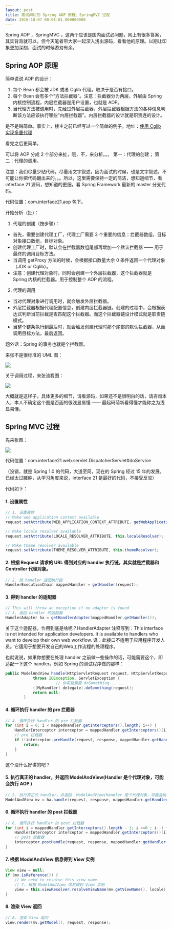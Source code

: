 ```yaml
---
layout: post
title: 面试问烂的 Spring AOP 原理、SpringMVC 过程
date: 2018-10-07 00:01:01.000000000
---
```

Spring AOP ，SpringMVC ，这两个应该是国内面试必问题，网上有很多答案，其实背背就可以。但今天笔者带大家一起深入浅出源码，看看他的原理。以期让印象更加深刻，面试的时候游刃有余。

## Spring AOP 原理

简单说说 AOP 的设计：
1. 每个 Bean 都会被 JDK 或者 Cglib 代理。取决于是否有接口。
2. 每个 Bean 会有多个“方法拦截器”。注意：拦截器分为两层，外层由 Spring 内核控制流程，内层拦截器是用户设置，也就是 AOP。
3. 当代理方法被调用时，先经过外层拦截器，外层拦截器根据方法的各种信息判断该方法应该执行哪些“内层拦截器”。内层拦截器的设计就是职责连的设计。

是不是贼简单。事实上，楼主之前已经写过一个简单的例子，地址：[使用 Cglib 实现多重代理](http://thinkinjava.cn/2018/10/%E4%BD%BF%E7%94%A8-Cglib-%E5%AE%9E%E7%8E%B0%E5%A4%9A%E9%87%8D%E4%BB%A3%E7%90%86/)

看完之后更简单。

可以将 AOP 分成 2 个部分来扯，哦，不，来分析。。。
第一：代理的创建；
第二：代理的调用。

注意：我们尽量少贴代码，尽量用文字叙述，因为面试的时候，也是文字叙述，不可能让你把代码翻出来的。。。所以，这里需要保持一定的简洁，想知道细节，看 interface 21 源码，想知道的更细，看 Spring Framework 最新的 master 分支代码。

代码位置：com.interface21.aop 包下。

开始分析（扯）：

1. 代理的创建（按步骤）：

* 首先，需要创建代理工厂，代理工厂需要 3 个重要的信息：拦截器数组，目标对象接口数组，目标对象。
* 创建代理工厂时，默认会在拦截器数组尾部再增加一个默认拦截器 —— 用于最终的调用目标方法。
* 当调用 getProxy 方法的时候，会根据接口数量大余 0 条件返回一个代理对象（JDK or  Cglib）。
* 注意：创建代理对象时，同时会创建一个外层拦截器，这个拦截器就是 Spring 内核的拦截器。用于控制整个 AOP 的流程。

2. 代理的调用

* 当对代理对象进行调用时，就会触发外层拦截器。
* 外层拦截器根据代理配置信息，创建内层拦截器链。创建的过程中，会根据表达式判断当前拦截是否匹配这个拦截器。而这个拦截器链设计模式就是职责链模式。
* 当整个链条执行到最后时，就会触发创建代理时那个尾部的默认拦截器，从而调用目标方法。最后返回。

题外话：Spring 的事务也就是个拦截器。

来张不是很标准的 UML 图：

![](https://upload-images.jianshu.io/upload_images/4236553-52cc7fe83aba8a2d.png?imageMogr2/auto-orient/strip%7CimageView2/2/w/1240)

关于调用过程，来张流程图：

![](https://upload-images.jianshu.io/upload_images/4236553-115860c16ceed67b.png?imageMogr2/auto-orient/strip%7CimageView2/2/w/1240)

大概就是这样子，具体更多的细节，请看源码，如果还不是很明白的话，请咨询本人，本人不确定这个图是否画的很浅显易懂 —— 最起码萌新看得懂才能称之为浅显易懂。




## Spring MVC 过程

先来张图：

![](https://upload-images.jianshu.io/upload_images/4236553-154a7dd426ad864c.png?imageMogr2/auto-orient/strip%7CimageView2/2/w/1240)




代码位置：com.interface21.web.servlet.DispatcherServlet#doService 

（没错，就是 Spring 1.0 的代码，大道至简，现在的 Spring 经过 15 年的发展，已经太过臃肿，从学习角度来说，interface 21 是最好的代码，不接受反驳）

代码如下：

#### 1. 设置属性
```java
// 1. 设置属性
// Make web application context available
request.setAttribute(WEB_APPLICATION_CONTEXT_ATTRIBUTE, getWebApplicationContext());

// Make locale resolver available
request.setAttribute(LOCALE_RESOLVER_ATTRIBUTE, this.localeResolver);

// Make theme resolver available
request.setAttribute(THEME_RESOLVER_ATTRIBUTE, this.themeResolver);
```
#### 2. 根据 Request 请求的 URL 得到对应的 handler 执行链，其实就是拦截器和 Controller 代理对象。

```java
// 2. 找 handler 返回执行链
HandlerExecutionChain mappedHandler = getHandler(request);
```

#### 3. 得到 handler 的适配器

```java
// This will throw an exception if no adapter is found
// 3. 返回 handler 的适配器
HandlerAdapter ha = getHandlerAdapter(mappedHandler.getHandler());
```
关于这个适配器，作用到底是啥呢？HandlerAdapter 注释写到：This interface is not intended for application developers. It is available to handlers who want to develop their own web workflow.
译：此接口不适用于应用程序开发人员。它适用于想要开发自己的Web工作流程的处理程序。

也就说说，如果你想要在处理 handler 之前做一些操作的话，可能需要这个，即适配一下这个 handler。例如 Spring 的测试程序做的那样：

```java
public ModelAndView handle(HttpServletRequest request, HttpServletResponse response, Object delegate)
		    throws IOException, ServletException {
                      // 你可能需要 doSomething.......
			((MyHandler) delegate).doSomething(request);
			return null;
		}
```
#### 4. 循环执行 handler 的 pre 拦截器

```java
// 4. 循环执行 handler 的 pre 拦截器
for (int i = 0; i < mappedHandler.getInterceptors().length; i++) {
	HandlerInterceptor interceptor = mappedHandler.getInterceptors()[i];
	// pre 拦截器
	if (!interceptor.preHandle(request, response, mappedHandler.getHandler())) {
		return;
	}
}
```

这个没什么好讲的吧？

#### 5. 执行真正的 handler，并返回  ModelAndView(Handler 是个代理对象，可能会执行 AOP )

```java
// 5. 执行真正的 handler，并返回  ModelAndView(Handler 是个代理对象，可能会执行 AOP )
ModelAndView mv = ha.handle(request, response, mappedHandler.getHandler());
```

#### 6. 循环执行 handler 的 post 拦截器

```java
// 6. 循环执行 handler 的 post 拦截器
for (int i = mappedHandler.getInterceptors().length - 1; i >=0 ; i--) {
	HandlerInterceptor interceptor = mappedHandler.getInterceptors()[i];
	// post 拦截器
	interceptor.postHandle(request, response, mappedHandler.getHandler());
}
```

#### 7. 根据 ModelAndView 信息得到 View 实例

```java
View view = null;
if (mv.isReference()) {
	// We need to resolve this view name
	// 7. 根据 ModelAndView 信息得到 View 实例
	view = this.viewResolver.resolveViewName(mv.getViewName(), locale);
}
```
#### 8. 渲染 View 返回

```java
// 8. 渲染 View 返回
view.render(mv.getModel(), request, response);
```


